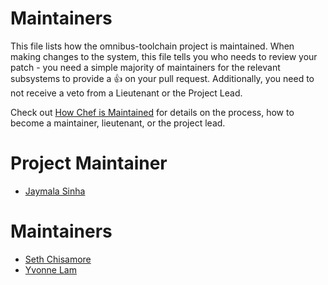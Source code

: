 <!-- This is a generated file. Please do not edit directly -->

# Maintainers
This file lists how the omnibus-toolchain project is maintained. When making changes
to the system, this file tells you who needs to review your patch - you need a
simple majority of maintainers for the relevant subsystems to provide a :+1: on
your pull request. Additionally, you need to not receive a veto from a
Lieutenant or the Project Lead.

Check out
[How Chef is Maintained](https://github.com/chef/chef-rfc/blob/master/rfc030-maintenance-policy.md#how-the-project-is-maintained)
for details on the process, how to become a maintainer, lieutenant, or the
project lead.

# Project Maintainer
* [Jaymala Sinha](https://github.com/jaymalasinha)

# Maintainers
* [Seth Chisamore](https://github.com/schisamo)
* [Yvonne Lam](https://github.com/yzl)
